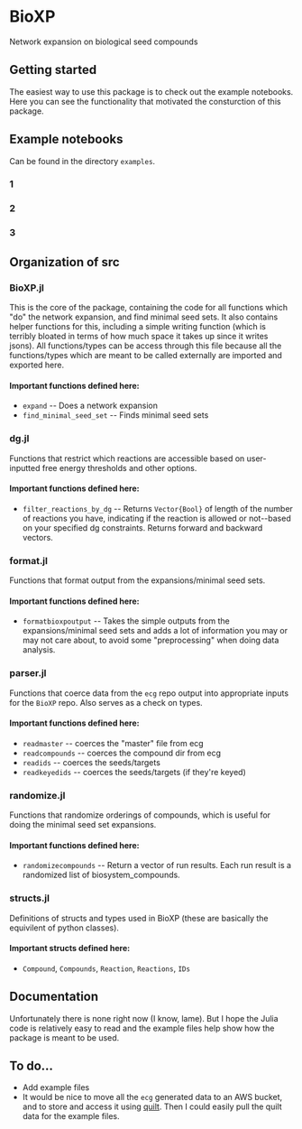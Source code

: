 # BioXP
Network expansion on biological seed compounds

## Getting started
The easiest way to use this package is to check out the example notebooks. Here you can see the functionality that motivated the consturction of this package.

## Example notebooks 
Can be found in the directory `examples`.
### 1

### 2

### 3

## Organization of src
### BioXP.jl
This is the core of the package, containing the code for all functions which "do" the network expansion, and find minimal seed sets. It also contains helper functions for this, including a simple writing function (which is terribly bloated in terms of how much space it takes up since it writes jsons). All functions/types can be access through this file because all the functions/types which are meant to be called externally are imported and exported here. 

#### Important functions defined here:
- `expand` -- Does a network expansion
- `find_minimal_seed_set` -- Finds minimal seed sets

### dg.jl
Functions that restrict which reactions are accessible based on user-inputted free energy thresholds and other options.

#### Important functions defined here:
- `filter_reactions_by_dg` -- Returns `Vector{Bool}` of length of the number of reactions you have, indicating if the reaction is allowed or not--based on your specified dg constraints. Returns forward and backward vectors.

### format.jl
Functions that format output from the expansions/minimal seed sets.

#### Important functions defined here:
- `formatbioxpoutput` -- Takes the simple outputs from the expansions/minimal seed sets and adds a lot of information you may or may not care about, to avoid some "preprocessing" when doing data analysis.

### parser.jl
Functions that coerce data from the `ecg` repo output into appropriate inputs for the `BioXP` repo. Also serves as a check on types.

#### Important functions defined here:
- `readmaster` -- coerces the "master" file from ecg
- `readcompounds` -- coerces the compound dir from ecg
- `readids` -- coerces the seeds/targets
- `readkeyedids` -- coerces the seeds/targets (if they're keyed)

### randomize.jl
Functions that randomize orderings of compounds, which is useful for doing the minimal seed set expansions. 

#### Important functions defined here:
- `randomizecompounds` -- Return a vector of run results. Each run result is a randomized list of biosystem_compounds.

### structs.jl
Definitions of structs and types used in BioXP (these are basically the equivilent of python classes).

#### Important structs defined here:
- `Compound`, `Compounds`, `Reaction`, `Reactions`, `IDs`

## Documentation
Unfortunately there is none right now (I know, lame). But I hope the Julia code is relatively easy to read and the example files help show how the package is meant to be used.

## To do...
- Add example files
- It would be nice to move all the `ecg` generated data to an AWS bucket, and to store and access it using [quilt](https://docs.quiltdata.com/). Then I could easily pull the quilt data for the example files. 


